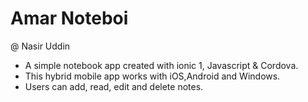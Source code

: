 # Amar Noteboi
@ Nasir Uddin
- A simple notebook app created with ionic 1, Javascript & Cordova. 
- This hybrid mobile app works with iOS,Android and Windows.
- Users can add, read, edit and delete notes. 
